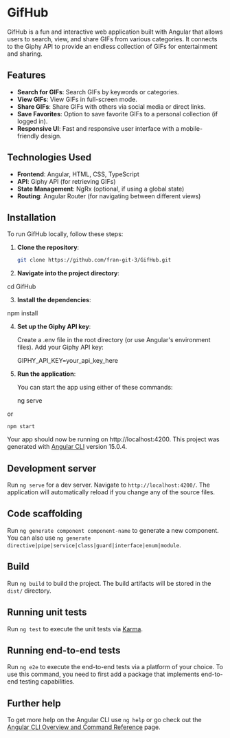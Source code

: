 # GifHub

GifHub is a fun and interactive web application built with Angular that allows users to search, view, and share GIFs from various categories. It connects to the Giphy API to provide an endless collection of GIFs for entertainment and sharing.

## Features

- **Search for GIFs**: Search GIFs by keywords or categories.
- **View GIFs**: View GIFs in full-screen mode.
- **Share GIFs**: Share GIFs with others via social media or direct links.
- **Save Favorites**: Option to save favorite GIFs to a personal collection (if logged in).
- **Responsive UI**: Fast and responsive user interface with a mobile-friendly design.

## Technologies Used

- **Frontend**: Angular, HTML, CSS, TypeScript
- **API**: Giphy API (for retrieving GIFs)
- **State Management**: NgRx (optional, if using a global state)
- **Routing**: Angular Router (for navigating between different views)

## Installation

To run GifHub locally, follow these steps:

1. **Clone the repository**:
   ```bash
   git clone https://github.com/fran-git-3/GifHub.git
   
2. **Navigate into the project directory**:

cd GifHub

3. **Install the dependencies**:

npm install

4. **Set up the Giphy API key**:

    Create a .env file in the root directory (or use Angular's environment files).
    Add your Giphy API key:

    GIPHY_API_KEY=your_api_key_here

4. **Run the application**:

    You can start the app using either of these commands:

    ng serve

or

    npm start

Your app should now be running on http://localhost:4200.
This project was generated with [Angular CLI](https://github.com/angular/angular-cli) version 15.0.4.

## Development server

Run `ng serve` for a dev server. Navigate to `http://localhost:4200/`. The application will automatically reload if you change any of the source files.

## Code scaffolding

Run `ng generate component component-name` to generate a new component. You can also use `ng generate directive|pipe|service|class|guard|interface|enum|module`.

## Build

Run `ng build` to build the project. The build artifacts will be stored in the `dist/` directory.

## Running unit tests

Run `ng test` to execute the unit tests via [Karma](https://karma-runner.github.io).

## Running end-to-end tests

Run `ng e2e` to execute the end-to-end tests via a platform of your choice. To use this command, you need to first add a package that implements end-to-end testing capabilities.

## Further help

To get more help on the Angular CLI use `ng help` or go check out the [Angular CLI Overview and Command Reference](https://angular.io/cli) page.

